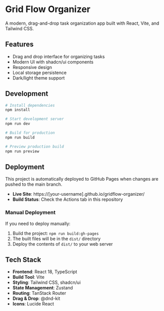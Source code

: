 # Grid Flow Organizer

A modern, drag-and-drop task organization app built with React, Vite, and Tailwind CSS.

## Features

- Drag and drop interface for organizing tasks
- Modern UI with shadcn/ui components
- Responsive design
- Local storage persistence
- Dark/light theme support

## Development

```bash
# Install dependencies
npm install

# Start development server
npm run dev

# Build for production
npm run build

# Preview production build
npm run preview
```

## Deployment

This project is automatically deployed to GitHub Pages when changes are pushed to the main branch.

- **Live Site**: https://[your-username].github.io/gridflow-organizer/
- **Build Status**: Check the Actions tab in this repository

### Manual Deployment

If you need to deploy manually:

1. Build the project: `npm run build:gh-pages`
2. The built files will be in the `dist/` directory
3. Deploy the contents of `dist/` to your web server

## Tech Stack

- **Frontend**: React 18, TypeScript
- **Build Tool**: Vite
- **Styling**: Tailwind CSS, shadcn/ui
- **State Management**: Zustand
- **Routing**: TanStack Router
- **Drag & Drop**: @dnd-kit
- **Icons**: Lucide React